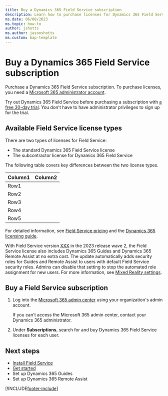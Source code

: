 ```yaml
---
title: Buy a Dynamics 365 Field Service subscription
description: Learn how to purchase licenses for Dynamics 365 Field Service.
ms.date: 06/08/2023
ms.topic: how-to
author: jshotts
ms.author: jasonshotts
ms.custom: bap-template
---
```


# Buy a Dynamics 365 Field Service subscription

Purchase a Dynamics 365 Field Service subscription. To purchase licenses, you need a [Microsoft 365 administrator account](https://www.microsoft.com/microsoft-365/business/office-365-administration).

Try out Dynamics 365 Field Service before purchasing a subscription with [a free 30-day trial](trial-signup.md). You don't have to have administrator privileges to sign up for the trial.

## Available Field Service license types

There are two types of licenses for Field Service:

- The standard Dynamics 365 Field Service license
- The subcontractor license for Dynamics 365 Field Service

The following table covers key differences between the two license types.

|Column1  |Column2  |
|---------|---------|
|Row1     |         |
|Row2     |         |
|Row3     |         |
|Row4     |         |
|Row5     |         |

For detailed information, see [Field Service pricing](https://dynamics.microsoft.com/field-service/pricing/) and the [Dynamics 365 licensing guide](https://go.microsoft.com/fwlink/?LinkId=2090495).

With Field Service version [XXX](tbd.md) in the 2023 release wave 2, the Field Service license also includes Dynamics 365 Guides and Dynamics 365 Remote Assist at no extra cost. The update automatically adds security roles for Guides and Remote Assist to users with default Field Service security roles. Admins can disable that setting to stop the automated role assignment for new users. For more information, see [Mixed Reality settings](configure-default-settings.md#mixed-reality-settings).

## Buy a Field Service subscription

1. Log into the [Microsoft 365 admin center](https://admin.microsoft.com/AdminPortal/Home) using your organization's admin account.

   If you can't access the Microsoft 365 admin center, contact your Dynamics 365 administrator.

1. Under **Subscriptions**, search for and buy Dynamics 365 Field Service licenses for each user.

## Next steps

- [Install Field Service](install-field-service.md)
- [Get started](field-service-get-started.md)
- Set up Dynamics 365 Guides
- Set up Dynamics 365 Remote Assist

[!INCLUDE[footer-include](../includes/footer-banner.md)]

